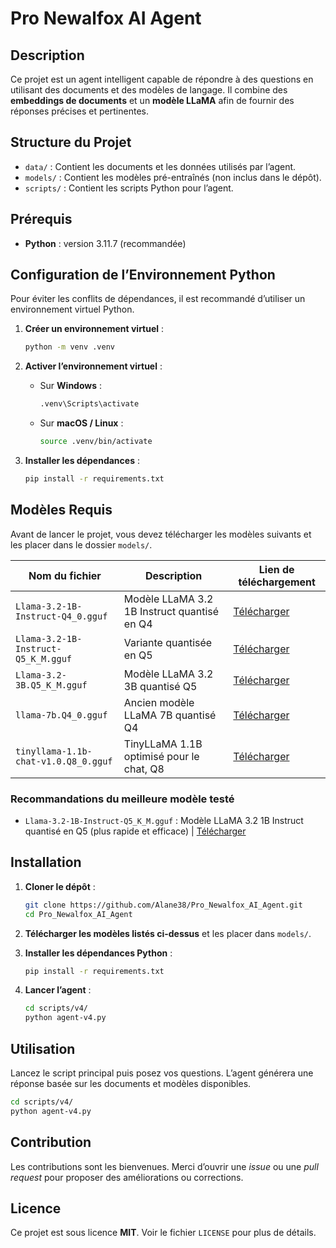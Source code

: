 # Pro Newalfox AI Agent

## Description

Ce projet est un agent intelligent capable de répondre à des questions en utilisant des documents et des modèles de langage.
Il combine des **embeddings de documents** et un **modèle LLaMA** afin de fournir des réponses précises et pertinentes.

## Structure du Projet

* `data/` : Contient les documents et les données utilisés par l’agent.
* `models/` : Contient les modèles pré-entraînés (non inclus dans le dépôt).
* `scripts/` : Contient les scripts Python pour l’agent.

## Prérequis

* **Python** : version 3.11.7 (recommandée)

## Configuration de l’Environnement Python

Pour éviter les conflits de dépendances, il est recommandé d’utiliser un environnement virtuel Python.

1. **Créer un environnement virtuel** :

   ```sh
   python -m venv .venv
   ```

2. **Activer l’environnement virtuel** :

   * Sur **Windows** :

     ```sh
     .venv\Scripts\activate
     ```
   * Sur **macOS / Linux** :

     ```sh
     source .venv/bin/activate
     ```

3. **Installer les dépendances** :

   ```sh
   pip install -r requirements.txt
   ```

## Modèles Requis

Avant de lancer le projet, vous devez télécharger les modèles suivants et les placer dans le dossier `models/`.

| Nom du fichier                       | Description                                 | Lien de téléchargement |
| ------------------------------------ | ------------------------------------------- | ---------------------- |
| `Llama-3.2-1B-Instruct-Q4_0.gguf`    | Modèle LLaMA 3.2 1B Instruct quantisé en Q4 | [Télécharger](https://huggingface.co/bartowski/Llama-3.2-1B-Instruct-GGUF/resolve/main/Llama-3.2-1B-Instruct-Q4_0_4_4.gguf?download=true)       |
| `Llama-3.2-1B-Instruct-Q5_K_M.gguf`  | Variante quantisée en Q5                    | [Télécharger](https://huggingface.co/bartowski/Llama-3.2-1B-Instruct-GGUF/resolve/main/Llama-3.2-1B-Instruct-Q5_K_M.gguf?download=true)       |
| `Llama-3.2-3B.Q5_K_M.gguf`           | Modèle LLaMA 3.2 3B quantisé Q5             | [Télécharger](https://huggingface.co/QuantFactory/Llama-3.2-3B-GGUF/resolve/main/Llama-3.2-3B.Q5_K_M.gguf?download=true)       |
| `llama-7b.Q4_0.gguf`                 | Ancien modèle LLaMA 7B quantisé Q4          | [Télécharger](https://huggingface.co/TheBloke/LLaMA-7b-GGUF/resolve/main/llama-7b.Q4_0.gguf?download=true)       |
| `tinyllama-1.1b-chat-v1.0.Q8_0.gguf` | TinyLLaMA 1.1B optimisé pour le chat, Q8    | [Télécharger](https://huggingface.co/TheBloke/TinyLlama-1.1B-Chat-v1.0-GGUF/resolve/main/tinyllama-1.1b-chat-v1.0.Q8_0.gguf?download=true)       |

### Recommandations du meilleure modèle testé

- `Llama-3.2-1B-Instruct-Q5_K_M.gguf` : Modèle LLaMA 3.2 1B Instruct quantisé en Q5 (plus rapide et efficace) | [Télécharger](https://huggingface.co/bartowski/Llama-3.2-1B-Instruct-GGUF/resolve/main/Llama-3.2-1B-Instruct-Q5_K_M.gguf?download=true)

## Installation

1. **Cloner le dépôt** :

   ```sh
   git clone https://github.com/Alane38/Pro_Newalfox_AI_Agent.git
   cd Pro_Newalfox_AI_Agent
   ```

2. **Télécharger les modèles listés ci-dessus** et les placer dans `models/`.

3. **Installer les dépendances Python** :

   ```sh
   pip install -r requirements.txt
   ```

4. **Lancer l’agent** :

   ```sh
   cd scripts/v4/
   python agent-v4.py
   ```

## Utilisation

Lancez le script principal puis posez vos questions.
L’agent générera une réponse basée sur les documents et modèles disponibles.

```sh
cd scripts/v4/
python agent-v4.py
```

## Contribution

Les contributions sont les bienvenues.
Merci d’ouvrir une *issue* ou une *pull request* pour proposer des améliorations ou corrections.

## Licence

Ce projet est sous licence **MIT**.
Voir le fichier `LICENSE` pour plus de détails.